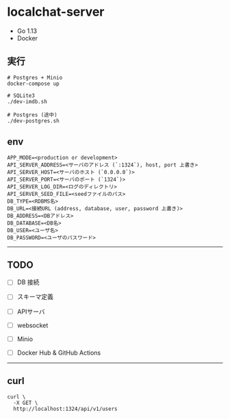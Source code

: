 # localchat-server

- Go 1.13
- Docker


## 実行
```
# Postgres + Minio
docker-compose up

# SQLite3
./dev-imdb.sh

# Postgres (途中)
./dev-postgres.sh
```


## env
```
APP_MODE=<production or development>
API_SERVER_ADDRESS=<サーバのアドレス (`:1324`), host, port 上書き>
API_SERVER_HOST=<サーバのホスト (`0.0.0.0`)>
API_SERVER_PORT=<サーバのポート (`1324`)>
API_SERVER_LOG_DIR=<ログのディレクトリ>
API_SERVER_SEED_FILE=<seedファイルのパス>
DB_TYPE=<RDBMS名>
DB_URL=<接続URL (address, database, user, password 上書き)>
DB_ADDRESS=<DBアドレス>
DB_DATABASE=<DB名>
DB_USER=<ユーザ名>
DB_PASSWORD=<ユーザのパスワード>
```


------------------------------------------------------------------------

## TODO
- [ ] DB 接続
- [ ] スキーマ定義
- [ ] APIサーバ
- [ ] websocket
- [ ] Minio
- [ ] Docker Hub & GitHub Actions


------------------------------------------------------------------------
## curl
```
curl \
  -X GET \
  http://localhost:1324/api/v1/users

```
